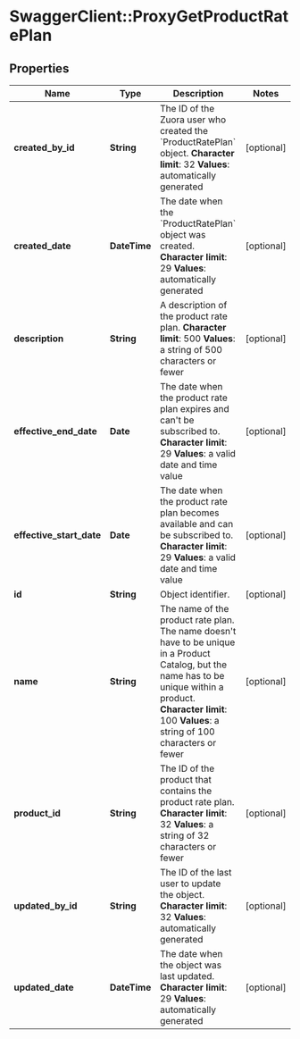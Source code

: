 # SwaggerClient::ProxyGetProductRatePlan

## Properties
Name | Type | Description | Notes
------------ | ------------- | ------------- | -------------
**created_by_id** | **String** | The ID of the Zuora user who created the &#x60;ProductRatePlan&#x60; object. **Character limit**: 32 **Values**: automatically generated  | [optional] 
**created_date** | **DateTime** |  The date when the &#x60;ProductRatePlan&#x60; object was created. **Character limit**: 29 **Values**: automatically generated  | [optional] 
**description** | **String** | A description of the product rate plan. **Character limit**: 500 **Values**: a string of 500 characters or fewer  | [optional] 
**effective_end_date** | **Date** |  The date when the product rate plan expires and can&#39;t be subscribed to. **Character limit**: 29 **Values**: a valid date and time value  | [optional] 
**effective_start_date** | **Date** |  The date when the product rate plan becomes available and can be subscribed to. **Character limit**: 29 **Values**: a valid date and time value  | [optional] 
**id** | **String** | Object identifier. | [optional] 
**name** | **String** | The name of the product rate plan. The name doesn&#39;t have to be unique in a Product Catalog, but the name has to be unique within a product. **Character limit**: 100 **Values**: a string of 100 characters or fewer  | [optional] 
**product_id** | **String** | The ID of the product that contains the product rate plan. **Character limit**: 32 **Values**: a string of 32 characters or fewer  | [optional] 
**updated_by_id** | **String** | The ID of the last user to update the object. **Character limit**: 32 **Values**: automatically generated  | [optional] 
**updated_date** | **DateTime** | The date when the object was last updated. **Character limit**: 29 **Values**: automatically generated  | [optional] 


